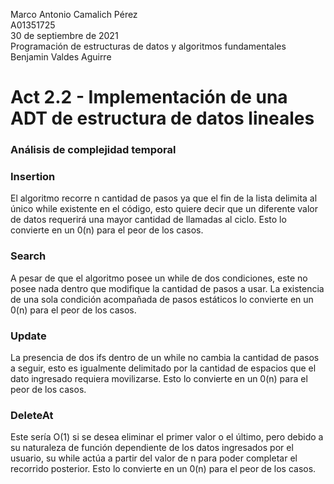   Marco Antonio Camalich Pérez<br />
  A01351725<br />
  30 de septiembre de 2021<br />
  Programación de estructuras de datos y algoritmos fundamentales<br />
  Benjamin Valdes Aguirre<br />
 # Act 2.2 - Implementación de una ADT de estructura de datos lineales<br />
   
### Análisis de complejidad temporal
### Insertion
El algoritmo recorre n cantidad de pasos ya que el fin de la lista delimita al único while existente en el código, esto quiere decir que un diferente valor de datos requerirá una mayor cantidad de llamadas al ciclo. Esto lo convierte en un 0(n) para el peor de los casos.

### Search
A pesar de que el algoritmo posee un while de dos condiciones, este no posee nada dentro que modifique la cantidad de pasos a usar. La existencia de una sola condición acompañada de pasos estáticos lo convierte en un 0(n) para el peor de los casos.

### Update
La presencia de dos ifs dentro de un while no cambia la cantidad de pasos a seguir, esto es igualmente delimitado por la cantidad de espacios que el dato ingresado requiera movilizarse. Esto lo convierte en un 0(n) para el peor de los casos.

### DeleteAt
Este sería O(1) si se desea eliminar el primer valor o el último, pero debido a su naturaleza de función dependiente de los datos ingresados por el usuario, su while actúa a partir del valor de n para poder completar el recorrido posterior. Esto lo convierte en un 0(n) para el peor de los casos.
